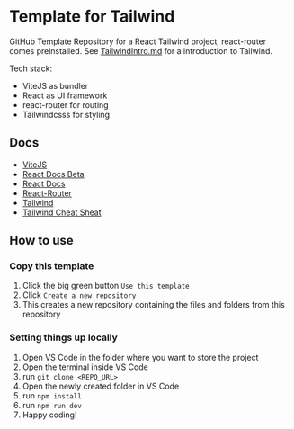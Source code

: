 # Template for Tailwind
GitHub Template Repository for a React Tailwind project, react-router comes preinstalled.
See [TailwindIntro.md](./TailwindIntro.md) for a introduction to Tailwind.

Tech stack:
- ViteJS as bundler
- React as UI framework
- react-router for routing
- Tailwindcsss for styling
## Docs
- [ViteJS](https://vitejs.dev/guide/)
- [React Docs Beta](https://beta.reactjs.org/)
- [React Docs](https://reactjs.org/docs/getting-started.html)
- [React-Router](https://reactrouter.com/en/main/start/tutorial)
- [Tailwind](https://tailwindcss.com/docs/guides/vite)
- [Tailwind Cheat Sheat](https://nerdcave.com/tailwind-cheat-sheet)

## How to use
### Copy this template
1. Click the big green button `Use this template`
2. Click `Create a new repository`
3. This creates a new repository containing the files and folders from this repository

### Setting things up locally
1. Open VS Code in the folder where you want to store the project
2. Open the terminal inside VS Code
3. run ```git clone <REPO_URL>```
4. Open the newly created folder in VS Code
5. run ```npm install```
6. run ```npm run dev```
7. Happy coding!